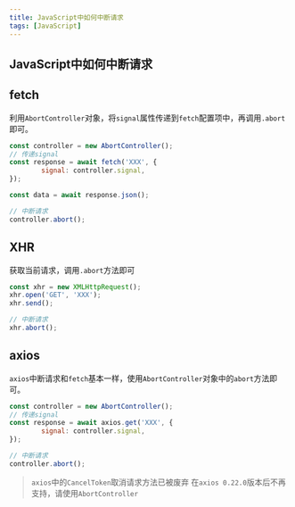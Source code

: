 ```yaml
---
title: JavaScript中如何中断请求
tags: [JavaScript]
---
```


## JavaScript中如何中断请求

## fetch

利用`AbortController`对象，将`signal`属性传递到`fetch`配置项中，再调用`.abort`即可。

```js
const controller = new AbortController();
// 传递signal
const response = await fetch('XXX', {
        signal: controller.signal,
});

const data = await response.json();

// 中断请求
controller.abort();

```

## XHR

获取当前请求，调用`.abort`方法即可

```js
const xhr = new XMLHttpRequest();
xhr.open('GET', 'XXX');
xhr.send();

// 中断请求
xhr.abort();

```

## axios

`axios`中断请求和`fetch`基本一样，使用`AbortController`对象中的`abort`方法即可。

```js
const controller = new AbortController();
// 传递signal
const response = await axios.get('XXX', {
        signal: controller.signal,
});

// 中断请求
controller.abort();

```

> `axios`中的`CancelToken`取消请求方法已被废弃
> 在`axios 0.22.0`版本后不再支持，请使用`AbortController`